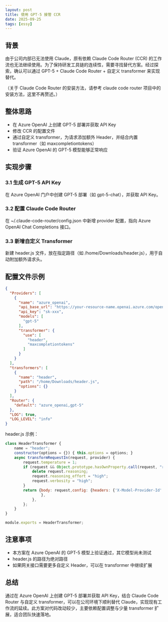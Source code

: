 ```yaml
---
layout: post
title: 使用 GPT-5 接管 CCR
date: 2025-09-25
tags: [essy]
---
```


## 背景
由于公司内部已无法使用 Claude，原有依赖 Claude Code Router (CCR) 的工作流也无法继续使用。为了保持研发工具链的连续性，需要寻找替代方案。经过探索，确认可以通过 GPT-5 + Claude Code Router + 自定义 transformer 来实现替代。

（关于 Claude Code Router 的安装方法，请参考 claude code router 项目中的安装方法，这里不再赘述。）

## 整体思路
- 在 Azure OpenAI 上创建 GPT-5 部署并获取 API Key
- 修改 CCR 的配置文件
- 通过自定义 transformer，为请求添加额外 Header，并结合内置 transformer（如 maxcompletiontokens）
- 验证 Azure OpenAI 的 GPT-5 模型能够正常响应

## 实现步骤
### 3.1 生成 GPT-5 API Key
在 Azure OpenAI 门户中创建 GPT-5 部署（如 gpt-5-chat），并获取 API Key。

### 3.2 配置 Claude Code Router
在 ~/.claude-code-router/config.json 中新增 provider 配置，指向 Azure OpenAI Chat Completions 接口。

### 3.3 新增自定义 Transformer
新建 header.js 文件，放在指定路径（如 /home/Downloads/header.js），用于自动附加额外请求头。

## 配置文件示例
```json
{
  "Providers": [
    {
      "name": "azure_openai",
      "api_base_url": "https://your-resource-name.openai.azure.com/openai/deployments/gpt-5-chat/chat/completions?api-version=2025-04-01-preview",
      "api_key": "sk-xxx",
      "models": [
        "gpt-5"
      ],
      "transformer": {
        "use": [
          "header",
          "maxcompletiontokens"
        ]
      }
    }
  ],
  "transformers": [
    {
      "name": "header",
      "path": "/home/Downloads/header.js",
      "options": {}
    }
  ],
  "Router": {
    "default": "azure_openai,gpt-5"
  },
  "LOG": true,
  "LOG_LEVEL": "info"
}
```

header.js 示例：
```js
class HeaderTransformer {
    name = "header";
    constructor(options = {}) { this.options = options; }
    async transformRequestIn(request, provider) {
        request.temperature = 1;
        if (request && Object.prototype.hasOwnProperty.call(request, "reasoning")) {
            delete request.reasoning;
            request.reasoning_effort = "high";
            request.verbosity = "high";
        }
        return {body: request,config: {headers: {'X-Model-Provider-Id': 'azure_openai'
                },
            },
        };
    }
}

module.exports = HeaderTransformer;
```

## 注意事项
- 本方案在 Azure OpenAI 的 GPT-5 模型上验证通过，其它模型尚未测试
- header.js 的路径为绝对路径
- 如果网关接口需要更多自定义 Header，可以在 transformer 中继续扩展

## 总结
通过在 Azure OpenAI 上创建 GPT-5 部署并获取 API Key，结合 Claude Code Router 与自定义 transformer，可以在公司环境下顺利替代 Claude，实现现有工作流的延续。此方案对代码改动较少，主要依赖配置调整与少量 transformer 扩展，适合团队快速落地。
